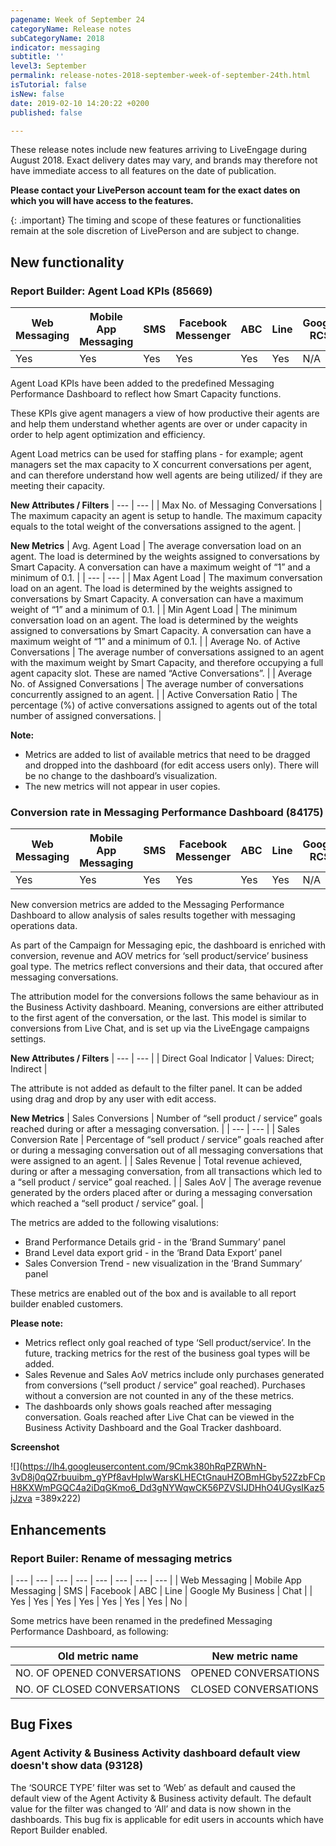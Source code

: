 ```yaml
---
pagename: Week of September 24
categoryName: Release notes
subCategoryName: 2018
indicator: messaging
subtitle: ''
level3: September
permalink: release-notes-2018-september-week-of-september-24th.html
isTutorial: false
isNew: false
date: 2019-02-10 14:20:22 +0200
published: false

---
```

These release notes include new features arriving to LiveEngage during August 2018. Exact delivery dates may vary, and brands may therefore not have immediate access to all features on the date of publication.

**Please contact your LivePerson account team for the exact dates on which you will have access to the features.**

{: .important}
The timing and scope of these features or functionalities remain at the sole discretion of LivePerson and are subject to change.

## New functionality

### Report Builder: Agent Load KPIs (85669)

<table>
<thead>
<tr class="categoryrow">
<th>Web Messaging</th>
<th>Mobile App Messaging</th>
<th>SMS</th>
<th>Facebook Messenger</th>
<th>ABC</th>
<th>Line</th>
<th>Google RCS</th>
<th>Google My Business</th>
<th>WhatsApp Business</th>
<th>Chat</th>
</tr>
</thead>
<tbody>
<tr>
<td>Yes</td>
<td>Yes</td>
<td>Yes</td>
<td>Yes</td>
<td>Yes</td>
<td>Yes</td>
<td>N/A</td>
<td>Yes</td>
<td>Yes</td>
<td>No</td>
</tr>
</tbody>
</table>

Agent Load KPIs have been added to the predefined Messaging Performance Dashboard to reflect how Smart Capacity functions.

These KPIs give agent managers a view of how productive their agents are and help them understand whether agents are over or under capacity in order to help agent optimization and efficiency.

Agent Load metrics can be used for staffing plans - for example; agent managers set the max capacity to X concurrent conversations per agent, and can therefore understand how well agents are being utilized/ if they are meeting their capacity.

**New Attributes / Filters**
| --- | --- |
| Max No. of Messaging Conversations | The maximum capacity an agent is setup to handle. The maximum capacity equals to the total weight of the conversations assigned to the agent. |

**New Metrics**
| Avg. Agent Load | The average conversation load on an agent. The load is determined by the weights assigned to conversations by Smart Capacity. A conversation can have a maximum weight of “1” and a minimum of 0.1. |
| --- | --- |
| Max Agent Load | The maximum conversation load on an agent. The load is determined by the weights assigned to conversations by Smart Capacity. A conversation can have a maximum weight of “1” and a minimum of 0.1. |
| Min Agent Load | The minimum conversation load on an agent. The load is determined by the weights assigned to conversations by Smart Capacity. A conversation can have a maximum weight of “1” and a minimum of 0.1. |
| Average No. of Active Conversations | The average number of conversations assigned to an agent with the maximum weight by Smart Capacity, and therefore occupying a full agent capacity slot. These are named “Active Conversations”. |
| Average No. of Assigned Conversations | The average number of conversations concurrently assigned to an agent. |
| Active Conversation Ratio | The percentage (%) of active conversations assigned to agents out of the total number of assigned conversations. |

<div class="important"> 
<b>Note:</b> 
<ul> 
<li>Metrics are added to list of available metrics that need to be dragged and dropped into the dashboard (for edit access users only). There will be no change to the dashboard’s visualization.</li> <li>The new metrics will not appear in user copies.</li> 
</ul> 
</div>


### Conversion rate in Messaging Performance Dashboard (84175)

<table>
<thead>
<tr class="categoryrow">
<th>Web Messaging</th>
<th>Mobile App Messaging</th>
<th>SMS</th>
<th>Facebook Messenger</th>
<th>ABC</th>
<th>Line</th>
<th>Google RCS</th>
<th>Google My Business</th>
<th>WhatsApp Business</th>
<th>Chat</th>
</tr>
</thead>
<tbody>
<tr>
<td>Yes</td>
<td>Yes</td>
<td>Yes</td>
<td>Yes</td>
<td>Yes</td>
<td>Yes</td>
<td>N/A</td>
<td>Yes</td>
<td>Yes</td>
<td>No</td>
</tr>
</tbody>
</table>

New conversion metrics are added to the Messaging Performance Dashboard to allow analysis of sales results together with messaging operations data.

As part of the Campaign for Messaging epic, the dashboard is enriched with conversion, revenue and AOV metrics for ‘sell product/service’ business goal type. The metrics reflect conversions and their data, that occured after messaging conversations.

The attribution model for the conversions follows the same behaviour as in the Business Activity dashboard. Meaning, conversions are either attributed to the first agent of the conversation, or the last. This model is similar to conversions from Live Chat, and is set up via the LiveEngage campaigns settings.

**New Attributes / Filters**
| --- | --- |
| Direct Goal Indicator | Values: Direct; Indirect |

The attribute is not added as default to the filter panel. It can be added using drag and drop by any user with edit access.

**New Metrics**
| Sales Conversions | Number of “sell product / service” goals reached during or after a messaging conversation. |
| --- | --- |
| Sales Conversion Rate | Percentage of “sell product / service” goals reached after or during a messaging conversation out of all messaging conversations that were assigned to an agent. |
| Sales Revenue | Total revenue achieved, during or after a messaging conversation, from all transactions which led to a “sell product / service” goal reached. |
| Sales AoV | The average revenue generated by the orders placed after or during a messaging conversation which reached a “sell product / service” goal. |

The metrics are added to the following visalutions:
* Brand Performance Details grid - in the ‘Brand Summary’ panel
* Brand Level data export grid - in the ‘Brand Data Export’ panel
* Sales Conversion Trend - new visualization in the ‘Brand Summary’ panel

These metrics are enabled out of the box and is available to all report builder enabled customers.

**Please note:**

* Metrics reflect only goal reached of type ‘Sell product/service’. In the future, tracking metrics for the rest of the business goal types will be added.
* Sales Revenue and Sales AoV metrics include only purchases generated from conversions (“sell product / service” goal reached). Purchases without a conversion are not counted in any of the these metrics.
* The dashboards only shows goals reached after messaging conversation. Goals reached after Live Chat can be viewed in the Business Activity Dashboard and the Goal Tracker dashboard.

**Screenshot**

![](https://lh4.googleusercontent.com/9Cmk380hRqPZRWhN-3vD8j0qQZrbuuibm_gYPf8avHplwWarsKLHECtGnauHZOBmHGby52ZzbFCpH8KXWmPGQC4a2iDqGKmo6_Dd3gNYWqwCK56PZVSIJDHhO4UGysIKaz5jJzva =389x222)

## Enhancements

### Report Builer: Rename of messaging metrics

| --- | --- | --- | --- | --- | --- | --- | --- |
| Web Messaging | Mobile App Messaging | SMS | Facebook | ABC | Line | Google My Business | Chat |
| Yes | Yes | Yes | Yes | Yes | Yes | Yes | No |

Some metrics have been renamed in the predefined Messaging Performance Dashboard, as following:

| Old metric name | New metric name |
| --- | --- |
| NO. OF OPENED CONVERSATIONS | OPENED CONVERSATIONS |
| NO. OF CLOSED CONVERSATIONS | CLOSED CONVERSATIONS |

## Bug Fixes

### Agent Activity & Business Activity dashboard default view doesn't show data (93128)

The ‘SOURCE TYPE’ filter was set to ‘Web’ as default and caused the default view of the Agent Activity & Business activity default. The default value for the filter was changed to ‘All’ and data is now shown in the dashboards. This bug fix is applicable for edit users in accounts which have Report Builder enabled.